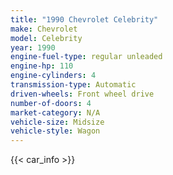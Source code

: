 ```yaml
---
title: "1990 Chevrolet Celebrity"
make: Chevrolet
model: Celebrity
year: 1990
engine-fuel-type: regular unleaded
engine-hp: 110
engine-cylinders: 4
transmission-type: Automatic
driven-wheels: Front wheel drive
number-of-doors: 4
market-category: N/A
vehicle-size: Midsize
vehicle-style: Wagon
---
```


{{< car_info >}}
